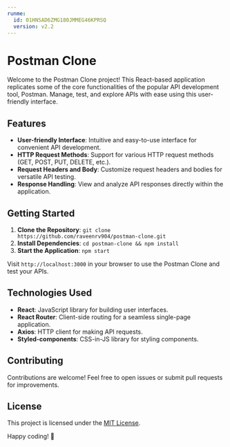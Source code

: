 ```yaml
---
runme:
  id: 01HNSAD6ZMG180JMMEG46KPRSQ
  version: v2.2
---
```


# Postman Clone

Welcome to the Postman Clone project! This React-based application replicates some of the core functionalities of the popular API development tool, Postman. Manage, test, and explore APIs with ease using this user-friendly interface.

## Features

- **User-friendly Interface**: Intuitive and easy-to-use interface for convenient API development.
- **HTTP Request Methods**: Support for various HTTP request methods (GET, POST, PUT, DELETE, etc.).
- **Request Headers and Body**: Customize request headers and bodies for versatile API testing.
- **Response Handling**: View and analyze API responses directly within the application.

## Getting Started

1. **Clone the Repository**: `git clone https://github.com/raveenrv904/postman-clone.git`
2. **Install Dependencies**: `cd postman-clone && npm install`
3. **Start the Application**: `npm start`

Visit `http://localhost:3000` in your browser to use the Postman Clone and test your APIs.

## Technologies Used

- **React**: JavaScript library for building user interfaces.
- **React Router**: Client-side routing for a seamless single-page application.
- **Axios**: HTTP client for making API requests.
- **Styled-components**: CSS-in-JS library for styling components.

## Contributing

Contributions are welcome! Feel free to open issues or submit pull requests for improvements.

## License

This project is licensed under the [MIT License](LICENSE).

Happy coding! 🚀
